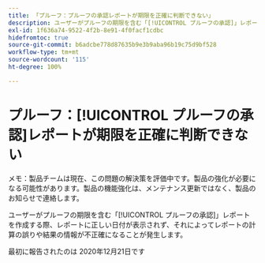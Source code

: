 ```yaml
---
title: 「プルーフ：プルーフの承認レポートが期限を正確に判断できない」
description: ユーザーがプルーフの期限を含む「[!UICONTROL プルーフの承認]」レポートを作成する際、レポートに正しい日付が表示されず、それによってレポートの計算の誤りや結果の情報が不正確になることが発生します。
exl-id: 1f636a74-9522-4f2b-8e91-4f0facf1cdbc
hidefromtoc: true
source-git-commit: b6adcbe778d87635b9e3b9aba96b19c75d9bf528
workflow-type: tm+mt
source-wordcount: '115'
ht-degree: 100%

---
```


# プルーフ：[!UICONTROL プルーフの承認]レポートが期限を正確に判断できない

<!--Converted to story-->

メモ：製品チームは現在、この問題の解決策を評価中です。製品の強化が必要になる可能性があります。製品の機能強化は、メンテナンス更新ではなく、製品のお知らせで連絡します。

ユーザーがプルーフの期限を含む「[!UICONTROL プルーフの承認]」レポートを作成する際、レポートに正しい日付が表示されず、それによってレポートの計算の誤りや結果の情報が不正確になることが発生します。

最初に報告されたのは 2020年12月21日です
